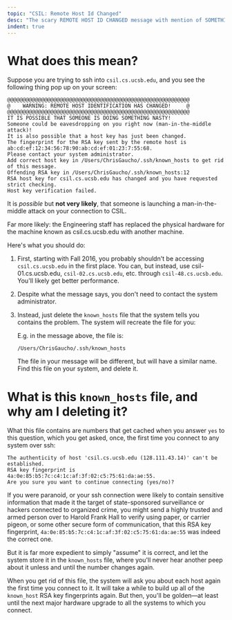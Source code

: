 ```yaml
---
topic: "CSIL: Remote Host Id Changed"
desc: "The scary REMOTE HOST ID CHANGED message with mention of SOMETHING NASTY"
indent: true
---
```


# What does this mean?

Suppose you are trying to ssh into `csil.cs.ucsb.edu`, and you see the following
thing pop up on your screen:

```
@@@@@@@@@@@@@@@@@@@@@@@@@@@@@@@@@@@@@@@@@@@@@@@@@@@@@@@@@@@
@    WARNING: REMOTE HOST IDENTIFICATION HAS CHANGED!     @
@@@@@@@@@@@@@@@@@@@@@@@@@@@@@@@@@@@@@@@@@@@@@@@@@@@@@@@@@@@
IT IS POSSIBLE THAT SOMEONE IS DOING SOMETHING NASTY!
Someone could be eavesdropping on you right now (man-in-the-middle attack)!
It is also possible that a host key has just been changed.
The fingerprint for the RSA key sent by the remote host is
ab:cd:ef:12:34:56:78:90:ab:cd:ef:01:23:7:55:68.
Please contact your system administrator.
Add correct host key in /Users/ChrisGaucho/.ssh/known_hosts to get rid of this message.
Offending RSA key in /Users/ChrisGaucho/.ssh/known_hosts:12
RSA host key for csil.cs.ucsb.edu has changed and you have requested strict checking.
Host key verification failed.
```

It is *possible* but <b>not very likely</b>, that someone is launching a man-in-the-middle attack on your connection to CSIL.

Far more likely: the Engineering staff has replaced the physical hardware for the machine known as csil.cs.ucsb.edu with another machine.

Here's what you should do:

1.  First, starting with Fall 2016, you probably shouldn't be accessing
    `csil.cs.ucsb.edu` in the first place.  You can, but instead, use csil-01.cs.ucsb.edu,
    `csil-02.cs.ucsb.edu`, etc. through `csil-48.cs.ucsb.edu`.  You'll likely get better
    performance.

2.  Despite what the message says, you don't need to contact the system administrator.

3.  Instead, just delete the `known_hosts` file that the system tells you contains
    the problem.  The system will recreate the file for you:

    E.g. in the message above, the file is:

    ```
    /Users/ChrisGaucho/.ssh/known_hosts
    ```

    The file in your message will be different, but will have a similar name.
    Find this file on your system, and delete it.


# What is this `known_hosts` file, and why am I deleting it?

What this file contains are numbers that get cached when you answer `yes`
to this question, which you get asked, once, the first time you connect to
any system over ssh:

```
The authenticity of host 'csil.cs.ucsb.edu (128.111.43.14)' can't be established.
RSA key fingerprint is 4a:0e:85:b5:7c:c4:1c:af:3f:02:c5:75:61:da:ae:55.
Are you sure you want to continue connecting (yes/no)? 
```

If you were paranoid, or your ssh connection were likely to contain sensitive 
information that made it the target of 
state-sponsored surveillance or hackers connected to organized crime, you might
send a highly trusted and armed person over to Harold Frank Hall to verify using
paper, or carrier pigeon, or some other secure form of communication, that
this RSA key fingerprint, `4a:0e:85:b5:7c:c4:1c:af:3f:02:c5:75:61:da:ae:55`
was indeed the correct one.   

But it is far more expedient to simply "assume" it is correct, and let the system
store it in the `known_hosts` file, where you'll never hear another peep about it
unless and until the number changes again.

When you get rid of this file, the system will ask you about each host again the
first time you connect to it.  It will take a while to build up all of the
`known_host` RSA key fingerprints again.  But then, you'll be golden&mdash;at least
until the next major hardware upgrade to all the systems to which you connect.


 
